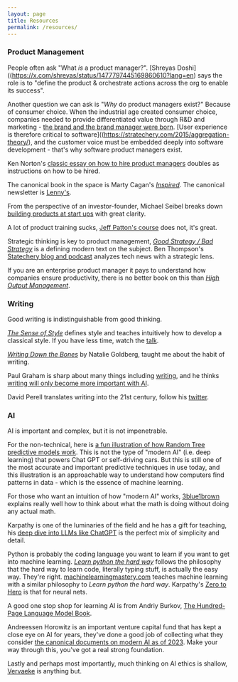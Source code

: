```yaml
---
layout: page
title: Resources
permalink: /resources/
---
```


### Product Management
People often ask "What *is* a product manager?". [Shreyas Doshi]((https://x.com/shreyas/status/1477797445169860610?lang=en) says the role is to "define the product & orchestrate actions across the org to enable its success". 

Another question we can ask is "*Why* do product managers exist?" Because of consumer choice. When the industrial age created consumer choice, companies needed to provide differentiated value through R&D and marketing - [the brand and the brand manager were born](https://en.wikipedia.org/wiki/Procter_%26_Gamble). [User experience is therefore critical to software]((https://stratechery.com/2015/aggregation-theory/), and the customer voice must be embedded deeply into software development - that's why software product managers exist.

Ken Norton's [classic essay on how to hire product managers](https://www.bringthedonuts.com/essays/productmanager.html) doubles as instructions on how to be hired.

The canonical book in the space is Marty Cagan's [*Inspired*](https://www.amazon.com/INSPIRED-Create-Tech-Products-Customers/dp/1119387507). The canonical newsletter is [Lenny's](https://www.lennysnewsletter.com/).

From the perspective of an investor-founder, Michael Seibel breaks down [building products at start ups](https://www.youtube.com/watch?v=C27RVio2rOs) with great clarity.

A lot of product training sucks, [Jeff Patton's course](https://jpattonassociates.com/) does not, it's great.

Strategic thinking is key to product management, [*Good Strategy / Bad Strategy*](https://a.co/d/fYfWCyJ) is a defining modern text on the subject. Ben Thompson's [Statechery blog and podcast](https://stratechery.com/concepts/) analyzes tech news with a strategic lens.

If you are an enterprise product manager it pays to understand how companies ensure productivity, there is no better book on this than [*High Output Management*](https://a.co/d/aF67BI5).

### Writing
Good writing is indistinguishable from good thinking.

[*The Sense of Style*](https://stevenpinker.com/publications/sense-style-thinking-persons-guide-writing-21st-century) defines style and teaches intuitively how to develop a classical style. If you have less time, watch the [talk](https://www.youtube.com/watch?v=3ZKTmsgqi0U).

[*Writing Down the Bones*](https://nataliegoldberg.com/books/writing-down-the-bones/) by Natalie Goldberg, taught me about the habit of writing.

Paul Graham is sharp about many things including [writing](http://www.paulgraham.com/writing44.html), and he thinks [writing will only become more important with AI](https://www.paulgraham.com/writes.html).

David Perell translates writing into the 21st century, follow his [twitter](https://twitter.com/david_perell).

### AI
AI is important and complex, but it is not impenetrable.

For the non-technical, here is [a fun illustration of how Random Tree predictive models work](http://www.r2d3.us/visual-intro-to-machine-learning-part-1/). This is not the type of "modern AI" (i.e. deep learning) that powers Chat GPT or self-driving cars. But this is still one of the most accurate and important predictive techniques in use today, and this illustration is an approachable way to understand how computers find patterns in data - which is the essence of machine learning. 

For those who want an intuition of how "modern AI" works, [3blue1brown](https://www.3blue1brown.com/topics/neural-networks) explains really well how to think about what the math is doing without doing any actual math.

Karpathy is one of the luminaries of the field and he has a gift for teaching, his [deep dive into LLMs like ChatGPT](https://www.youtube.com/watch?v=7xTGNNLPyMI) is the perfect mix of simplicity and detail.

Python is probably the coding language you want to learn if you want to get into machine learning. [*Learn python the hard way*](https://learnpythonthehardway.org) follows the philosophy that the hard way to learn code, literally typing stuff, is actually the easy way. They're right. [machinelearningmastery.com](https://machinelearningmastery.com) teaches machine learning with a similar philosophy to *Learn python the hard way*. Karpathy's [Zero to Hero](https://karpathy.ai/zero-to-hero.html) is that for neural nets. 

A good one stop shop for learning AI is from Andriy Burkov, [The Hundred-Page Language Model Book](https://www.thelmbook.com/).

Andreessen Horowitz is an important venture capital fund that has kept a close eye on AI for years, they've done a good job of collecting what they consider [the canonical documents on modern AI as of 2023](https://a16z.com/ai-canon/). Make your way through this, you've got a real strong foundation.

Lastly and perhaps most importantly, much thinking on AI ethics is shallow, [Vervaeke](https://a.co/d/74PrAf2) is anything but. 
